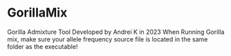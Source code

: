 # GorillaMix
Gorilla Admixture Tool Developed by Andrei K in 2023
When Running Gorilla mix, make sure your allele frequency source file is located in the same folder as the executable!
